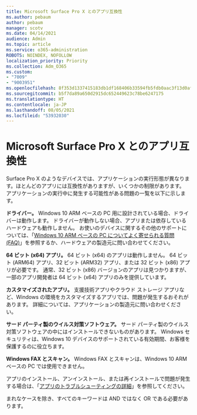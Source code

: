 ```yaml
---
title: Microsoft Surface Pro X とのアプリ互換性
ms.author: pebaum
author: pebaum
manager: scotv
ms.date: 04/14/2021
audience: Admin
ms.topic: article
ms.service: o365-administration
ROBOTS: NOINDEX, NOFOLLOW
localization_priority: Priority
ms.collection: Adm_O365
ms.custom:
- "7009"
- "9003951"
ms.openlocfilehash: 8f353d1337415183db1df168406b33594fb5fdb0aac3f13d0afe3e682fa6e3f3
ms.sourcegitcommit: b5f7da89a650d2915dc652449623c78be6247175
ms.translationtype: HT
ms.contentlocale: ja-JP
ms.lasthandoff: 08/05/2021
ms.locfileid: "53932030"
---
```

# <a name="app-compatibility-with-microsoft-surface-pro-x"></a>Microsoft Surface Pro X とのアプリ互換性

Surface Pro X のようなデバイスでは、アプリケーションの実行形態が異なります。ほとんどのアプリには互換性がありますが、いくつかの制限があります。 アプリケーションの実行中に発生する可能性がある問題の一覧を以下に示します。 

**ドライバー。** Windows 10 ARM ベースの PC 用に設計されている場合、ドライバーは動作します。 ドライバーが動作しない場合、アプリまたは依存しているハードウェアも動作しません。 お使いのデバイスに関するその他のサポートについては、「[Windows 10 ARM ベースの PC についてよく寄せられる質問 (FAQ)](https://support.microsoft.com/windows/windows-10-arm-based-pcs-faq-477f51df-2e3b-f68f-31b0-06f5e4f8ebb5)」を参照するか、ハードウェアの製造元に問い合わせてください。

**64 ビット (x64) アプリ。** 64 ビット (x64) のアプリは動作しません。 64 ビット (ARM64) アプリ、32 ビット (ARM32) アプリ、または 32 ビット (x86) アプリが必要です。 通常、32 ビット (x86) バージョンのアプリは見つかりますが、一部のアプリ開発者は 64 ビット (x64) アプリのみを提供しています。

**カスタマイズされたアプリ。** 支援技術アプリやクラウド ストレージ アプリなど、Windows の環境をカスタマイズするアプリでは、問題が発生するおそれがあります。 詳細については、アプリケーションの製造元に問い合わせください。

**サード パーティ製のウイルス対策ソフトウェア。** サード パーティ製のウイルス対策ソフトウェアの中にはインストールできないものがあります。 Windows セキュリティは、Windows 10 デバイスのサポートされている有効期間、お客様を保護するのに役立ちます。

**Windows FAX とスキャン。** Windows FAX とスキャンは、Windows 10 ARM ベースの PC では使用できません。

アプリのインストール、アンインストール、または再インストールで問題が発生する場合は、「[アプリのトラブルシューティングの詳細](https://docs.microsoft.com/troubleshoot/mem/intune/troubleshoot-app-install#app-troubleshooting-details)」を参照してください。

まれなケースを除き、すべてのキーワードは AND ではなく OR である必要があります。
